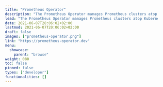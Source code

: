 ```yaml
---
title: "Prometheus Operator"
description: "The Prometheus Operator manages Prometheus clusters atop Kubernetes."
lead: "The Prometheus Operator manages Prometheus clusters atop Kubernetes."
date: 2021-06-07T20:06:02+02:00
lastmod: 2021-06-07T20:06:02+02:00
draft: false
images: ["prometheus-operator.png"]
link: "https://prometheus-operator.dev"
menu:
  showcase:
    parent: "browse"
weight: 080
toc: false
pinned: false
types: ["developer"]
functionalities: []
---
```

